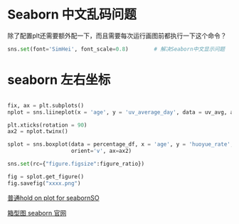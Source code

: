 # Seaborn 中文乱码问题 

除了配置plt还需要额外配一下，而且需要每次运行画图前都执行一下这个命令？
```py
sns.set(font='SimHei', font_scale=0.8)        # 解决Seaborn中文显示问题

```

# seaborn 左右坐标

```py

fix, ax = plt.subplots()
nplot = sns.liineplot(x = 'age', y = 'uv_average_day', data = uv_avg, ax=ax)

plt.xticks(rotation = 90)
ax2 = nplot.twinx()

splot = sns.boxplot(data = percentage_df, x = 'age', y = 'huoyue_rate',
					orient='v', ax=ax2)

sns.set(rc={"figure.figsize":figure_ratio})

fig = splot.get_figure()
fig.savefig("xxxx.png")

```

[普通hold on plot for seabornSO](https://stackoverflow.com/questions/32899463/how-can-i-overlay-two-graphs-in-seaborn ":)")


[箱型图 seaborn 官网](https://seaborn.pydata.org/generated/seaborn.boxplot.html ":)")

